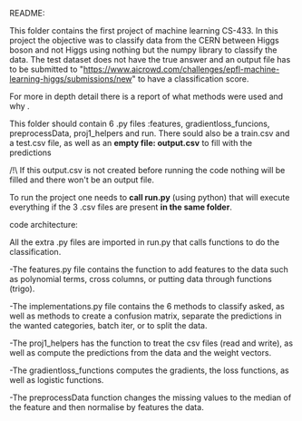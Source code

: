 README:

This folder contains the first project of machine learning CS-433. In this project the objective was to classify data from the CERN between Higgs boson and not Higgs using nothing but the numpy library to classify the data. The test dataset does not have the true answer and an output file has to be submitted to "https://www.aicrowd.com/challenges/epfl-machine-learning-higgs/submissions/new" to have a classification score.

For more in depth detail there is a report of what methods were used and why .

This folder should contain 6 .py files :features, gradientloss_funcions, preprocessData, proj1_helpers and run.
There sould also be a train.csv and a test.csv file, as well as an __empty file: output.csv__ to fill with the predictions

/!\ If this output.csv is not created before running the code nothing will be filled and there won't be an output file.

To run the project one needs to __call run.py__ (using python) that will execute everything if the 3 .csv files are present __in the same folder__.

code architecture:

All the extra .py files are imported in run.py that calls functions to do the classification.

-The features.py file contains the function to add features to the data such as polynomial terms, cross columns, or putting data through functions (trigo).

-The implementations.py file contains the 6 methods to classify asked, as well as methods to create a confusion matrix, separate the predictions in the wanted categories, batch iter, or to split the data.

-The proj1_helpers has the function to treat the csv files (read and write), as well as compute the predictions from the data and the weight vectors.

-The gradientloss_functions computes the gradients, the loss functions, as well as logistic functions.

-The preprocessData function changes the missing values to the median of the feature and then normalise by features the data.
